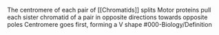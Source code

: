 The centromere of each pair of [[Chromatids]] splits
Motor proteins pull each sister chromatid of a pair in opposite directions towards opposite poles
Centromere goes first, forming a V shape
#000-Biology/Definition 